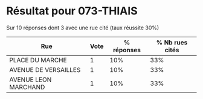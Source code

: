 # Résultat pour 073-THIAIS

Sur 10 réponses dont 3 avec une rue cité (taux réussite 30%)

| Rue | Vote | % réponses | % Nb rues cités|
|-----|------|------------|----------------|
| PLACE DU MARCHE | 1 | 10% | 33%|
| AVENUE DE VERSAILLES | 1 | 10% | 33%|
| AVENUE LEON MARCHAND | 1 | 10% | 33%|

